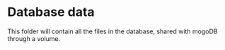 # Database data

This folder will contain all the files in the database, shared with mogoDB through a volume.
